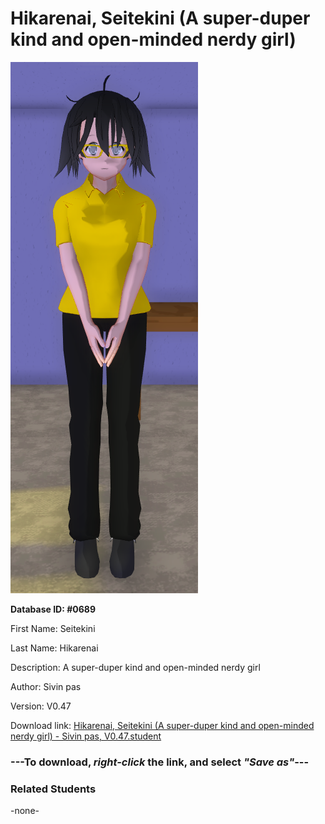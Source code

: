 # Hikarenai, Seitekini (A super-duper kind and open-minded nerdy girl)

<img src="Files/Hikarenai, Seitekini (A super-duper kind and open-minded nerdy girl).png" title="Hikarenai, Seitekini (A super-duper kind and open-minded nerdy girl) - Sivin pas, V0.47">

**Database ID: #0689**

First Name: Seitekini

Last Name: Hikarenai

Description: A super-duper kind and open-minded nerdy girl

Author: Sivin pas

Version: V0.47

Download link: <a href="https://raw.githubusercontent.com/Arbiter1223/Daigaku-Gurashi-Custom-Students/master/Students/Files/Hikarenai%2C%20Seitekini%20(A%20super-duper%20kind%20and%20open-minded%20nerdy%20girl)%20-%20Sivin%20pas%2C%20V0.47.student">Hikarenai, Seitekini (A super-duper kind and open-minded nerdy girl) - Sivin pas, V0.47.student</a>

### ---**To download, _right-click_ the link, and select _"Save as"_**---

### Related Students

-none-
